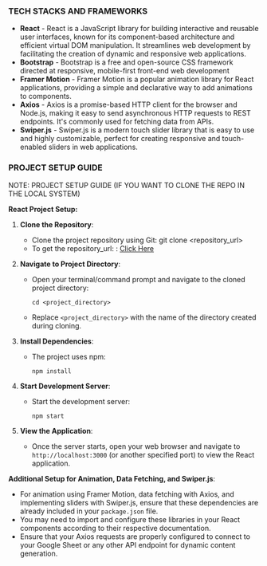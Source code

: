 ### TECH STACKS AND FRAMEWORKS
    
* **React** - React is a JavaScript library for building interactive and reusable user interfaces, known for its component-based architecture and efficient virtual DOM manipulation. It streamlines web development by facilitating the creation of dynamic and responsive web applications.
* **Bootstrap**  - Bootstrap is a free and open-source CSS framework directed at responsive, mobile-first front-end web development
* **Framer Motion** - Framer Motion is a popular animation library for React applications, providing a simple and declarative way to add animations to components.
* **Axios** - Axios is a promise-based HTTP client for the browser and Node.js, making it easy to send asynchronous HTTP requests to REST endpoints. It's commonly used for fetching data from APIs.
* **Swiper.js** - Swiper.js is a modern touch slider library that is easy to use and highly customizable, perfect for creating responsive and touch-enabled sliders in web applications.

### PROJECT SETUP GUIDE

NOTE: PROJECT SETUP GUIDE (IF YOU WANT TO CLONE THE REPO IN THE LOCAL SYSTEM)

**React Project Setup:**

1. **Clone the Repository**: 
   - Clone the project repository using Git:
     git clone <repository_url>
   - To get the repository_url: : <a href="https://github.com/Dimension-1/Marketeers">Click Here</a>

2. **Navigate to Project Directory**: 
   - Open your terminal/command prompt and navigate to the cloned project directory:
     ```
     cd <project_directory>
     ```
   - Replace `<project_directory>` with the name of the directory created during cloning.

3. **Install Dependencies**: 
   - The project uses npm:
     ```
     npm install
     ```

4. **Start Development Server**: 
   - Start the development server:
     ```
     npm start
     ```

5. **View the Application**: 
   - Once the server starts, open your web browser and navigate to `http://localhost:3000` (or another specified port) to view the React application.

 **Additional Setup for Animation, Data Fetching, and Swiper.js**:
   - For animation using Framer Motion, data fetching with Axios, and implementing sliders with Swiper.js, ensure that these dependencies are already included in your `package.json` file.
   - You may need to import and configure these libraries in your React components according to their respective documentation.
   - Ensure that your Axios requests are properly configured to connect to your Google Sheet or any other API endpoint for dynamic content generation.

